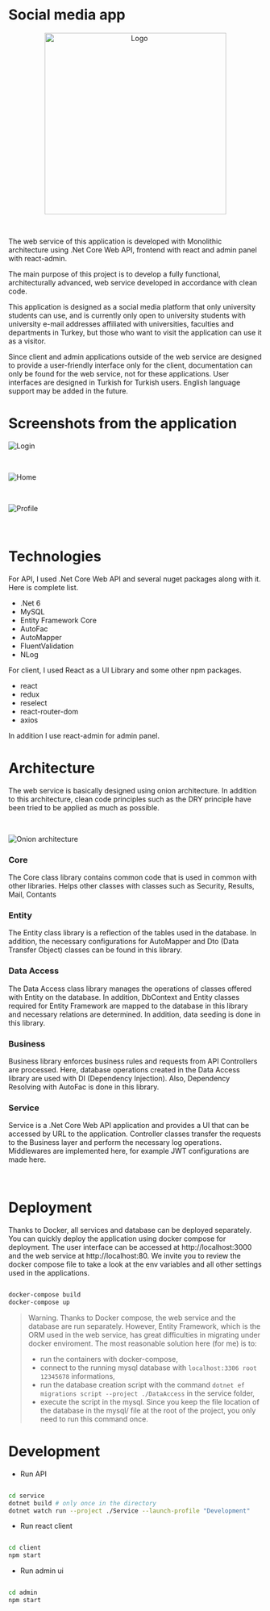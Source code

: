 # Social media app

<p align="center">
    <img src="./docs/logo.svg" alt="Logo" width="360">
</p>

<br/>

The web service of this application is developed with Monolithic architecture using .Net Core Web API, frontend with react and admin panel with react-admin.

The main purpose of this project is to develop a fully functional, architecturally advanced, web service developed in accordance with clean code.

This application is designed as a social media platform that only university students can use, and is currently only open to university students with university e-mail addresses affiliated with universities, faculties and departments in Turkey, but those who want to visit the application can use it as a visitor.

Since client and admin applications outside of the web service are designed to provide a user-friendly interface only for the client, documentation can only be found for the web service, not for these applications. User interfaces are designed in Turkish for Turkish users. English language support may be added in the future.

# Screenshots from the application

![Login](./docs/login.png)

<br/>

![Home](./docs/home.png)

<br/>

![Profile](./docs/profile.png)

<br/>

# Technologies 

For API, I used .Net Core Web API and several nuget packages along with it. Here is complete list.

- .Net 6
- MySQL
- Entity Framework Core
- AutoFac
- AutoMapper
- FluentValidation
- NLog

For client, I used React as a UI Library and some other npm packages.

- react
- redux
- reselect
- react-router-dom
- axios

In addition I use react-admin for admin panel.

# Architecture

The web service is basically designed using onion architecture. In addition to this architecture, clean code principles such as the DRY principle have been tried to be applied as much as possible.

<br/>

![Onion architecture](./docs/Architecture.png)


### Core

The Core class library contains common code that is used in common with other libraries. Helps other classes with classes such as Security, Results, Mail, Contants

### Entity

The Entity class library is a reflection of the tables used in the database. In addition, the necessary configurations for AutoMapper and Dto (Data Transfer Object) classes can be found in this library.

### Data Access

The Data Access class library manages the operations of classes offered with Entity on the database. In addition, DbContext and Entity classes required for Entity Framework are mapped to the database in this library and necessary relations are determined. In addition, data seeding is done in this library.

### Business

Business library enforces business rules and requests from API Controllers are processed. Here, database operations created in the Data Access library are used with DI (Dependency Injection). Also, Dependency Resolving with AutoFac is done in this library.

### Service

Service is a .Net Core Web API application and provides a UI that can be accessed by URL to the application. Controller classes transfer the requests to the Business layer and perform the necessary log operations. Middlewares are implemented here, for example JWT configurations are made here.

<br/>

# Deployment

Thanks to Docker, all services and database can be deployed separately. You can quickly deploy the application using docker compose for deployment. The user interface can be accessed at http://localhost:3000 and the web service at http://localhost:80. We invite you to review the docker compose file to take a look at the env variables and all other settings used in the applications.

```bash

docker-compose build
docker-compose up

```

> Warning. Thanks to Docker compose, the web service and the database are run separately. However, Entity Framework, which is the ORM used in the web service, has great difficulties in migrating under docker enviroment. The most reasonable solution here (for me) is to: 
> 
> - run the containers with docker-compose,
> - connect to the running mysql database with `localhost:3306 root 12345678` informations,
> - run the database creation script with the command `dotnet ef migrations script --project ./DataAccess` in the service folder,
> - execute the script in the mysql. Since you keep the file location of the database in the mysql/ file at the root of the project, you only need to run this command once.

# Development

- Run API

```bash

cd service 
dotnet build # only once in the directory
dotnet watch run --project ./Service --launch-profile "Development"

```

- Run react client

```bash

cd client
npm start

```

- Run admin ui

```bash

cd admin
npm start

```